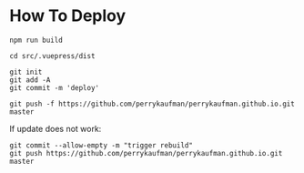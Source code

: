 # How To Deploy

```
npm run build

cd src/.vuepress/dist

git init
git add -A
git commit -m 'deploy'

git push -f https://github.com/perrykaufman/perrykaufman.github.io.git master
```

If update does not work:

```
git commit --allow-empty -m "trigger rebuild"
git push https://github.com/perrykaufman/perrykaufman.github.io.git master
```